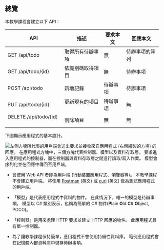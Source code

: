 ## <a name="overview"></a>總覽

本教學課程會建立以下 API：

|API | 描述 | 要求本文 | 回應本文 |
|--- | ---- | ---- | ---- |
|GET /api/todo | 取得所有待辦事項 | 無 | 待辦事項的陣列|
|GET /api/todo/{id} | 依識別碼取得項目 | 無 | 待辦事項|
|POST /api/todo | 新增記錄 | 待辦事項 | 待辦事項 |
|PUT /api/todo/{id} | 更新現有的項目 &nbsp; | 待辦事項 | 無 |
|DELETE /api/todo/{id} &nbsp; &nbsp; | 刪除項目 &nbsp; &nbsp; | 無 | 無|

下圖顯示應用程式的基本設計。

![左側方塊所代表的用戶端會送出要求並接收來自應用程式 (右側繪製的方塊) 的回應。 在應用程式方塊中，三個方塊代表控制器、模型以及資料存取層。 要求進入應用程式的控制器，而在控制器與資料存取層之間進行讀取/寫入作業。 模型會序列化並在回應中傳回至用戶端。](../../tutorials/first-web-api/_static/architecture.png)

* 會使用 Web API 者即為用戶端 (行動裝置應用程式、瀏覽器等)。 本教學課程不會建立用戶端。 將使用 [Postman](https://www.getpostman.com/) \(英文\) 或 [curl](https://developer.apple.com/legacy/library/documentation/Darwin/Reference/ManPages/man1/curl.1.html) \(英文\) 做為測試應用程式的用戶端。

* 「模型」是代表應用程式中資料的物件。 在此情況下，唯一的模型是待辦事項。 模型以 C# 類別表示，也稱為簡單的 C# 物件(**P**lain **O**ld **C**# **O**bject, POCO)。

* 「控制器」是用來處理 HTTP 要求並建立 HTTP 回應的物件。 此應用程式具有單一控制器。

* 為了讓教學課程保持簡單，應用程式不會使用持續性資料庫。 範例應用程式會在記憶體內部資料庫中儲存待辦事項。
